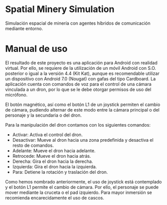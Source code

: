 # Spatial Minery Simulation
Simulación espacial de minería con agentes híbridos de comunicación mediante entorno. 

# Manual de uso
El resultado de este proyecto es una aplicación para Android con realidad virtual. 
Por ello, se requiere de la  utilización de un móvil Android con S.O. posterior o 
igual a la versión 4.4 (Kit Kat), aunque es recomendable utilizar un dispositivo 
con Android 7.0 (Nougat) con gafas del tipo Cardboard. La  aplicación cuenta con 
comandos de voz para el control de una cámara vinculada a un dron, por lo que se 
le debe otorgar permisos de uso del micrófono.

El botón magnético, así como el botón L1 de un joystick permiten el cambio de cámara, 
pudiendo alternar de este modo entre la cámara principal o del personaje y la secundaria o del dron.

Para la manipulación del dron contamos con los siguientes comandos:
- Activar: Activa el control del dron.
- Desactivar: Mueve al dron hacia una zona predefinida y desactiva el resto de comandos.
- Adelante: Mueve el dron hacia adelante.
- Retrocede: Mueve el dron hacia atrás.
- Derecha: Gira el dron hacia la derecha.
- Izquierda: Gira el dron hacia la izquierda.
- Para: Detiene la rotación y traslación del dron.

Como hemos nombrado anteriormente, el uso de joystick está contemplado y el botón L1 permite el cambio de cámara. Por ello, el personaje se puede mover mediante la cruceta o el pad izquierdo.
Para mayor inmersión se recomienda encarecidamente el uso de cascos.

